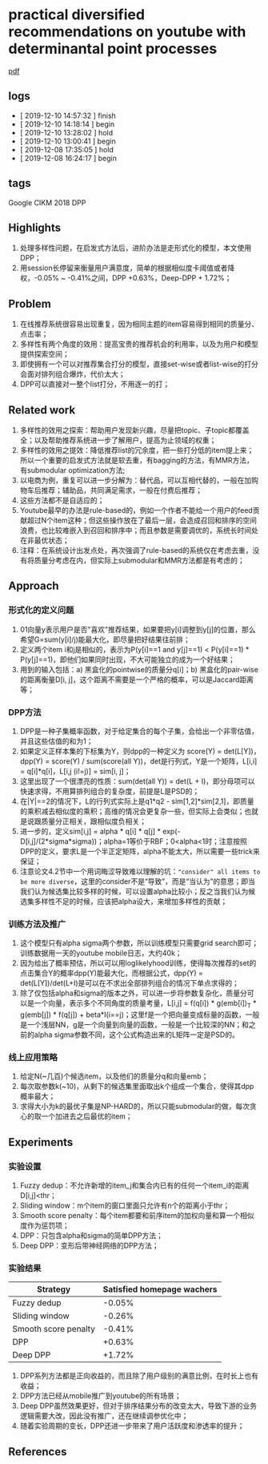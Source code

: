 # practical diversified recommendations on youtube with determinantal point processes
[pdf](https://jgillenw.com/cikm2018.pdf)

## logs
* [ 2019-12-10 14:57:32 ] finish
* [ 2019-12-10 14:18:14 ] begin
* [ 2019-12-10 13:28:02 ] hold
* [ 2019-12-10 13:00:41 ] begin
* [ 2019-12-08 17:35:05 ] hold
* [ 2019-12-08 16:24:17 ] begin

## tags
Google CIKM 2018
DPP


## Highlights
1. 处理多样性问题，在启发式方法后，进阶办法是走形式化的模型，本文使用DPP；
1. 用session长停留来衡量用户满意度，简单的根据相似度卡阈值或者降权，-0.05% ~ -0.41%之间，DPP +0.63%，Deep-DPP + 1.72%；

## Problem
1. 在线推荐系统很容易出现重复，因为相同主题的item容易得到相同的质量分、点击率；
1. 多样性有两个角度的效用：提高宝贵的推荐机会的利用率，以及为用户和模型提供探索空间；
1. 即使拥有一个可以对推荐集合打分的模型，直接set-wise或者list-wise的打分会面对排列组合爆炸，代价太大；
1. DPP可以直接对一整个list打分，不用逐一的打；


## Related work
1. 多样性的效用之探索：帮助用户发现新兴趣，尽量把topic、子topic都覆盖全；以及帮助推荐系统进一步了解用户，提高为止领域的权重；
1. 多样性的效用之提效：降低推荐list的冗余度，把一些打分低的item提上来；所以一个重要的启发式方法就是软去重，有bagging的方法，有MMR方法，有submodular optimization方法;
1. 以电商为例，重复可以进一步分解为：替代品，可以互相代替的，一般在加购物车后推荐；辅助品，共同满足需求，一般在付费后推荐；
1. 这些方法都不是自适应的；
1. Youtube最早的办法是rule-based的，例如一个作者不能给一个用户的feed贡献超过N个item这种；但这些操作放在了最后一层，会造成召回和排序的空间浪费，也比较难嵌入到召回和排序中；而且参数是需要调优的，系统长时间处在非最优状态；
1. 注释：在系统设计出发点处，再次强调了rule-based的系统仅在考虑去重，没有将质量分考虑在内，但实际上submodular和MMR方法都是有考虑的；

## Approach
### 形式化的定义问题
1. 01向量y表示用户是否"喜欢"推荐结果，如果要把y\[i\]调整到y\[j\]的位置，那么希望G=sum(y\[i\]/j)能最大化，即尽量把好结果往前排；
1. 定义两个item i和j是相似的，表示为P(y\[i\]==1 and y\[j\]==1) < P(y\[i\]==1) \* P(y\[j\]==1)，即他们如果同时出现，不大可能独立的成为一个好结果；
1. 用到的输入包括：a) 黑盒化的pointwise的质量分q\[i\]；b) 黑盒化的pair-wise的距离衡量D\[i, j\]，这个距离不需要是一个严格的概率，可以是Jaccard距离等；
### DPP方法
1. DPP是一种子集概率函数，对于给定集合的每个子集，会给出一个非零估值，并且这些估值的和为1； 
1. 如果定义正样本集的下标集为Y，则dpp的一种定义为 score(Y) = det(L[Y])，dpp(Y) = score(Y) / sum(score(all Y))，det是行列式，Y是一个矩阵，L[i,i] = q[i]\*q[i]，L[i,j (i!=j)] = sim\[i, j\]；
1. 这里出现了一个很漂亮的性质：sum(det(all Y)) = det(L + I)，即分母项可以快速求得，不用算排列组合的复杂度，前提是L是PSD的；
1. 在|Y|==2的情况下，L的行列式实际上是q1\*q2 - sim[1,2]*sim[2,1]，即质量的乘积减去相似度的乘积；高维的情况会更复杂一些，但实际上会类似；也就是说跟质量分正相关，跟相似度负相关；
1. 进一步的，定义sim\[i,j\] = alpha \* q\[i\] \* q\[j\] \* exp(-D\[i,j\]/(2\*sigma\*sigma))；alpha=1等价于RBF；0<alpha<1时；注意按照DPP的定义，要求L是一个半正定矩阵，alpha不能太大，所以需要一些trick来保证；
1. 注意论文4.2节中一个用词晦涩导致难以理解的坑：`"consider" all items to be more diverse`，这里的consider不是“导致”，而是“当认为”的意思；即当我们认为候选集比较多样的时候，可以设置alpha比较小；反之当我们认为候选集多样性不足的时候，应该把alpha设大，来增加多样性的贡献；
### 训练方法及推广
1. 这个模型只有alpha sigma两个参数，所以训练模型只需要grid search即可；训练数据用一天的youtube mobile日志，大约40k；
1. 因为给出了概率预估，所以可以用loglikelyhood训练，使得每次推荐的set的点击集合Y的概率dpp(Y)能最大化，而根据公式，dpp(Y) = det(L[Y])/det(L+I)是可以在不求出全部排列组合的情况下单点求得的；
1. 除了仅包括alpha和sigma的版本之外，可以进一步将参数复杂化，质量分可以是一个向量，表示多个不同角度的质量考量，L\[i,j\] = f(q[i]) * g(emb[i])<sub>T</sub> * g(emb[j]) * f(q[j]) + beta*I(i==j)；这里f是一个把向量变成标量的函数，一般是一个浅层NN，g是一个向量到向量的函数，一般是一个比较深的NN；和之前的alpha sigma参数不同，这个公式构造出来的L矩阵一定是PSD的。
### 线上应用策略
1. 给定N(~几百)个候选item，以及他们的质量分q和向量emb；
1. 每次取参数k(~10)，从剩下的候选集里面取出k个组成一个集合，使得其dpp概率最大；
1. 求得大小为k的最优子集是NP-HARD的，所以只能submodular的做，每次贪心的取一个加进去之后最优的item；

## Experiments
### 实验设置
1. Fuzzy dedup：不允许新增的item_j和集合内已有的任何一个item_i的距离D\[i,j\]<thr；
1. Sliding window：m个item的窗口里面只允许有n个的距离小于thr；
1. Smooth score penalty：每个item都要和前序item的加权向量和算一个相似度作为惩罚项；
1. DPP：只包含alpha和sigma的简单DPP方法；
1. Deep DPP：变形后带神经网络的DPP方法；
### 实验结果

|Strategy|Satisfied homepage wachers|
|--------|--------------------------|
|Fuzzy dedup| -0.05% |
|Sliding window| -0.26% |
|Smooth score penalty| -0.41% |
|DPP| +0.63% |
|Deep DPP| +1.72% |

1. DPP系列方法都是正向收益的，而且除了用户级别的满意比例，在时长上也有收益；
1. DPP方法已经从mobile推广到youtube的所有场景；
1. Deep DPP虽然效果更好，但对于排序结果分布的改变太大，导致下游的业务逻辑需要大改，因此没有推广，还在继续调参优化中；
1. 随着实验周期的变长，DPP还进一步带来了用户活跃度和渗透率的提升；


## References

